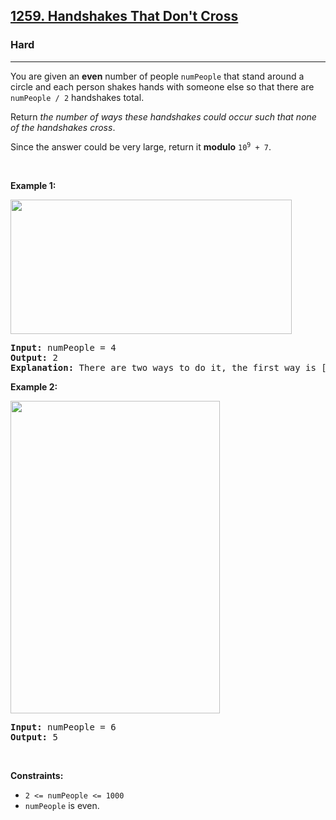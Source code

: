 <h2><a href="https://leetcode.com/problems/handshakes-that-dont-cross/?envType=study-plan-v2&envId=premium-algo-100">1259. Handshakes That Don't Cross</a></h2><h3>Hard</h3><hr><p>You are given an <strong>even</strong> number of people <code>numPeople</code> that stand around a circle and each person shakes hands with someone else so that there are <code>numPeople / 2</code> handshakes total.</p>

<p>Return <em>the number of ways these handshakes could occur such that none of the handshakes cross</em>.</p>

<p>Since the answer could be very large, return it <strong>modulo</strong> <code>10<sup>9</sup> + 7</code>.</p>

<p>&nbsp;</p>
<p><strong class="example">Example 1:</strong></p>
<img alt="" src="https://assets.leetcode.com/uploads/2019/07/11/5125_example_2.png" style="width: 450px; height: 215px;" />
<pre>
<strong>Input:</strong> numPeople = 4
<strong>Output:</strong> 2
<strong>Explanation:</strong> There are two ways to do it, the first way is [(1,2),(3,4)] and the second one is [(2,3),(4,1)].
</pre>

<p><strong class="example">Example 2:</strong></p>
<img alt="" src="https://assets.leetcode.com/uploads/2019/07/11/5125_example_3.png" style="width: 335px; height: 500px;" />
<pre>
<strong>Input:</strong> numPeople = 6
<strong>Output:</strong> 5
</pre>

<p>&nbsp;</p>
<p><strong>Constraints:</strong></p>

<ul>
	<li><code>2 &lt;= numPeople &lt;= 1000</code></li>
	<li><code>numPeople</code> is even.</li>
</ul>
